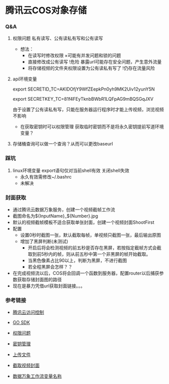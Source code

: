 # 腾讯云COS对象存储
### Q&A
1. 权限问题 私有读写、公有读私有写和公有读写
    - 想法：
        - 在读写时修改权限 ×可能有并发问题和锁的问题
        - 直接修改成公有读写 !危险 暴露url可能存在安全问题，产生意外流量
        - 将存储视频的文件夹权限设置为公有读私有写了 !仍存在流量风险
2. api环境变量

    export SECRETID_TC=AKIDOfjY9WfZEepkPn0yh9MK2Uiv12yunY5N

    export SECRETKEY_TC=81f4FEyTknbBWbR1LQFpAG9mBQSGqJXV

    由于设置了公有读私有写，只能在服务器运行程序时才能上传视频，浏览视频不影响
    - 在获取密钥时可以权限管理 获取临时密钥而不是将永久密钥提前写道环境变量？
3. 存储桶查询可以做一个查询？从而可以更改baseurl

### 踩坑
1. linux环境变量 export语句仅对当前shell有效 关闭shell失效
    - 永久有效需修改~/.bashrc
    - 未解决

### 封面获取

- 通过腾讯云数据万象服务，创建一个视频截帧工作流
- 截图命名为${InputName}_${Number}.jpg
- 默认的视频截帧模板不适合获取单张封面，创建一个视频封面ShootFirst
- 配置
    - 设置0秒时截图一张，默认截取每帧，单视频只截图一张，最后输出原图
    - 增加了黑屏判断(未测试)
        - 开启后将会检测视频的前五秒是否存在黑屏，若按指定截帧方式会截取到前5秒内的帧，则从前五秒中第一个非黑屏的帧开始截取。
        - 当黑色像素占比90以上，判断为黑屏，不进行截图
        - 若全程黑屏会怎样？？
- 在完成视频流以后，COS将会回调一个函数到服务器，配置router以后捕获参数获取存储封面图的路径
- 现在是暴力凭借url获取封面链接。。。

### 参考链接
- [腾讯云访问控制](https://cloud.tencent.com/document/product/436/30749)

- [GO SDK](https://cloud.tencent.com/document/product/436/31215)

- [权限问题](https://cloud.tencent.com/document/product/436/13312#.E6.9D.83.E9.99.90.E7.B1.BB.E5.88.AB)

- [密钥管理](https://console.cloud.tencent.com/cam/capi)

- [上传文件](https://blog.csdn.net/qq_62345961/article/details/124480151)

- [截取视频封面](https://cloud.tencent.com/document/product/460/47505)

- [数据万象工作流变量名称](https://cloud.tencent.com/document/product/436/53967#1)